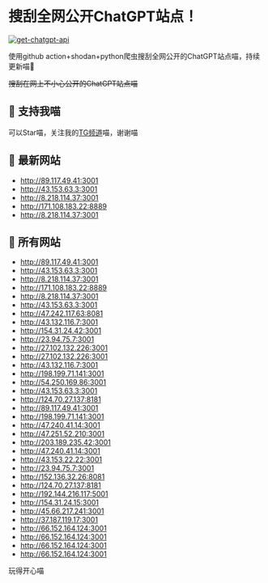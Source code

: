 # 搜刮全网公开ChatGPT站点！

[![get-chatgpt-api](https://github.com/PuddinCat/Free-ChatGPT-ChatBot/actions/workflows/main.yaml/badge.svg)](https://github.com/PuddinCat/Free-ChatGPT-ChatBot/actions/workflows/main.yaml)

使用github action+shodan+python爬虫搜刮全网公开的ChatGPT站点喵，持续更新喵🥳

~~搜刮在网上不小心公开的ChatGPT站点喵~~

## 🚀 支持我喵

可以Star喵，关注我的[TG频道](https://t.me/puddin_share)喵，谢谢喵

## 📖 最新网站

- http://89.117.49.41:3001
- http://43.153.63.3:3001
- http://8.218.114.37:3001
- http://171.108.183.22:8889
- http://8.218.114.37:3001


## 📖 所有网站

- http://89.117.49.41:3001
- http://43.153.63.3:3001
- http://8.218.114.37:3001
- http://171.108.183.22:8889
- http://8.218.114.37:3001
- http://43.153.63.3:3001
- http://47.242.117.63:8081
- http://43.132.116.7:3001
- http://154.31.24.42:3001
- http://23.94.75.7:3001
- http://27.102.132.226:3001
- http://27.102.132.226:3001
- http://43.132.116.7:3001
- http://198.199.71.141:3001
- http://54.250.169.86:3001
- http://43.153.63.3:3001
- http://124.70.27.137:8181
- http://89.117.49.41:3001
- http://198.199.71.141:3001
- http://47.240.41.14:3001
- http://47.251.52.210:3001
- http://203.189.235.42:3001
- http://47.240.41.14:3001
- http://43.153.22.22:3001
- http://23.94.75.7:3001
- http://152.136.32.26:8081
- http://124.70.27.137:8181
- http://192.144.216.117:5001
- http://154.31.24.15:3001
- http://45.66.217.241:3001
- http://37.187.119.17:3001
- http://66.152.164.124:3001
- http://66.152.164.124:3001
- http://66.152.164.124:3001
- http://66.152.164.124:3001


玩得开心喵
